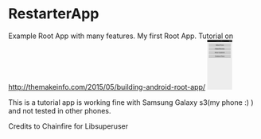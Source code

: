 # RestarterApp
Example Root App with many features.
My first Root App.
Tutorial on http://themakeinfo.com/2015/05/building-android-root-app/
<img src="https://github.com/basil2style/RestarterApp/blob/master/Screenshots/Screenshot_2015-05-13-20-55-53.png" alt="Drawing" style="width: 50px;height:100px"/>

This is a tutorial app is working fine with Samsung Galaxy s3(my phone :) ) and not tested in other phones.



Credits to Chainfire for Libsuperuser
